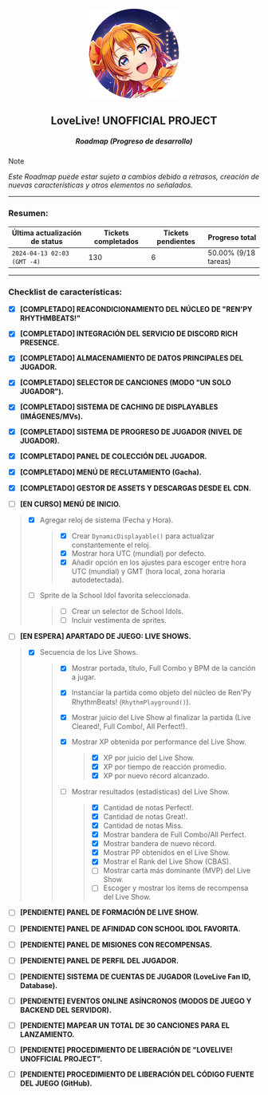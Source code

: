<p align="center">
  <img width="180" height="180" src="https://github.com/CharlieFuu69/RenPy_RhythmBeats/blob/main/icons/llup_icon.png">
</p>

<h2 align="center"> LoveLive! UNOFFICIAL PROJECT </h2>
<h5 align="center"> Roadmap (Progreso de desarrollo) </h5>

> [!NOTE]
> _Este Roadmap puede estar sujeto a cambios debido a retrasos, creación de nuevas características y otros elementos no señalados._

---

### Resumen:

| Última actualización de status | Tickets completados | Tickets pendientes | Progreso total        |
|---|---|---|---|
| `2024-04-13 02:03 (GMT -4)`    | 130                 | 6                  | 50.00% (9/18 tareas)  |

---

### Checklist de características:

- [x] **[COMPLETADO] REACONDICIONAMIENTO DEL NÚCLEO DE "REN'PY RHYTHMBEATS!"**

- [x] **[COMPLETADO] INTEGRACIÓN DEL SERVICIO DE DISCORD RICH PRESENCE.**

- [x] **[COMPLETADO] ALMACENAMIENTO DE DATOS PRINCIPALES DEL JUGADOR.**

- [x] **[COMPLETADO] SELECTOR DE CANCIONES (MODO "UN SOLO JUGADOR").**

- [x] **[COMPLETADO] SISTEMA DE CACHING DE DISPLAYABLES (IMÁGENES/MVs).**

- [x] **[COMPLETADO] SISTEMA DE PROGRESO DE JUGADOR (NIVEL DE JUGADOR).**

- [x] **[COMPLETADO] PANEL DE COLECCIÓN DEL JUGADOR.**

- [x] **[COMPLETADO] MENÚ DE RECLUTAMIENTO (Gacha).**

- [x] **[COMPLETADO] GESTOR DE ASSETS Y DESCARGAS DESDE EL CDN.**

- [ ] **[EN CURSO] MENÚ DE INICIO.**
> - [x] Agregar reloj de sistema (Fecha y Hora).
>   > - [x] Crear `DynamicDisplayable()` para actualizar constantemente el reloj.
>   > - [x] Mostrar hora UTC (mundial) por defecto.
>   > - [x] Añadir opción en los ajustes para escoger entre hora UTC (mundial) y GMT (hora local, zona horaria autodetectada).
>
> - [ ] Sprite de la School Idol favorita seleccionada.
>   > - [ ] Crear un selector de School Idols.
>   > - [ ] Incluir vestimenta de sprites.


- [ ] **[EN ESPERA] APARTADO DE JUEGO: LIVE SHOWS.**
> - [x] Secuencia de los Live Shows.
>   > - [x] Mostrar portada, título, Full Combo y BPM de la canción a jugar.
>   > - [x] Instanciar la partida como objeto del núcleo de Ren'Py RhythmBeats! (`RhythmPlayground()`).
>   > - [x] Mostrar juicio del Live Show al finalizar la partida (Live Cleared!, Full Combo!, All Perfect!).
>   > - [x] Mostrar XP obtenida por performance del Live Show.
>   >   > - [x] XP por juicio del Live Show.
>   >   > - [x] XP por tiempo de reacción promedio.
>   >   > - [x] XP por nuevo récord alcanzado.
>   >
>   > - [ ] Mostrar resultados (estadísticas) del Live Show.
>   >   > - [x] Cantidad de notas Perfect!.
>   >   > - [x] Cantidad de notas Great!.
>   >   > - [x] Cantidad de notas Miss.
>   >   > - [x] Mostrar bandera de Full Combo/All Perfect.
>   >   > - [x] Mostrar bandera de nuevo récord.
>   >   > - [x] Mostrar PP obtenidos en el Live Show.
>   >   > - [x] Mostrar el Rank del Live Show (CBAS).
>   >   > - [ ] Mostrar carta más dominante (MVP) del Live Show.
>   >   > - [ ] Escoger y mostrar los ítems de recompensa del Live Show.

- [ ] **[PENDIENTE] PANEL DE FORMACIÓN DE LIVE SHOW.**

- [ ] **[PENDIENTE] PANEL DE AFINIDAD CON SCHOOL IDOL FAVORITA.**

- [ ] **[PENDIENTE] PANEL DE MISIONES CON RECOMPENSAS.**

- [ ] **[PENDIENTE] PANEL DE PERFIL DEL JUGADOR.**

- [ ] **[PENDIENTE] SISTEMA DE CUENTAS DE JUGADOR (LoveLive Fan ID, Database).**

- [ ] **[PENDIENTE] EVENTOS ONLINE ASÍNCRONOS (MODOS DE JUEGO Y BACKEND DEL SERVIDOR).**

- [ ] **[PENDIENTE] MAPEAR UN TOTAL DE 30 CANCIONES PARA EL LANZAMIENTO.**

- [ ] **[PENDIENTE] PROCEDIMIENTO DE LIBERACIÓN DE "LOVELIVE! UNOFFICIAL PROJECT".**

- [ ] **[PENDIENTE] PROCEDIMIENTO DE LIBERACIÓN DEL CÓDIGO FUENTE DEL JUEGO (GitHub).**
